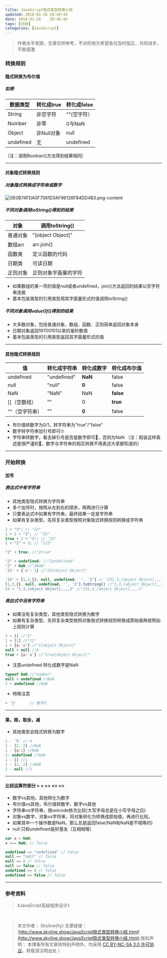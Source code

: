 ```yaml
---
title: JavaScript隐式类型转换小结
updated: 2018-01-26	20:49:44
date: 2018-01-26	20:49:44
tags: [总结]
categories: [JavaScript]
---
```

>作者水平有限，文章仅供参考，不对的地方希望各位及时指正，共同进步，不胜感激

### 转换规则
#### 隐式转换为布尔值
##### 如表

数据类型    |转化成true         |转化成false
---------   |-------------------|----------------
String	     |非空字符           |""(空字符）
Number	     |非零               |0与NaN
Object      |非Null对象	    |null	       
undefined   |无                 |undefined

（注：调用Boolean()方法得到结果相同）
***
#### 对象隐式转换规则
<!--more-->
##### 对象隐式转换成字符串或数字

![0E0B74FDA0F7561D3AF96126F84DD4B3.png-content](http://ovhnd57o6.bkt.clouddn.com/0E0B74FDA0F7561D3AF96126F84DD4B3.png-content)

##### 不同对象调用toString()得到的结果

对象     |调用toString()
---------|---------------------
普通对象 | "[object Object]"
数组arr  | arr.join()
函数类   | 定义函数的代码
日期类   | 可读日期
正则对象 | 正则对象字面量的字符

* 如果数组的某一项的值是null或者undefined，join()方法返回的结果以空字符串连接
* 基本包装类型的引用类型用其字面量形式的值调用toString()

##### 不同对象调用valueOf()得到的结果

* 大多数对象，包括普通对象、数组、函数、正则简单返回对象本身
* 日期对象返回19700101以来的毫秒数值
* 基本包装类型的引用类型返回其字面量形式的值

****

#### 其他隐式转换规则

值             | 转化成字符串 | 转化成数字 | 转化成布尔值
---------------|-------------|----------------------|-------------
undefined      | "undefined"   | **NaN**              | false
null           | "null"     | **0**                | false
NaN            | "NaN"    | NaN                  | **false**
[]（空数组）   | ""           | 0                    | **true**
""（空字符串） | ""          | **0**                | false

* 布尔值转数字为0/1，转字符串为"true"/"false"
* 数字转字符串加引号即可🙄
* 字符串转数字，看去掉引号是否是数字即可🤣，否则为NaN
（注：假装这样表述是很严谨的🤣，数字与字符串的相互转换不用表述大家都知道的）

*****

### 开始转换

#### 加号

##### 表达式中有字符串
* 其他类型隐式转换为字符串
* 多个加号时，按照从左到右的顺序，两两进行计算
* 只要表达式中如果有字符串，最终结果一定是字符串
* 如果有复杂类型，先将复杂类型按照对象隐式转换规则转换成字符串

```js
2 + "3"; // "23"
1 + 2 + "3"; // "33"
true + 2 + "3"; // "33"
1 + "2" + 3; // "123"

"2" + true; //"2true"

"2" + undefined; //"2undefined"
"2" + NaN //"2NaN"
'23' + {'a': 1} //"23[object Object]"

'23' + [1,3,{}, null, undefined, '', '2'] // "231,3,[object Object],,,,2"
[1,3,{}, null, undefined, '', '2'].toString() //"1,3,[object Object],,,,2"
23 + "1,3,[object Object],,,,2" //"231,3,[object Object],,,,2"
```

##### 表达式中没有字符串
* 如果没有复杂类型，其他类型隐式转换为数字
* 如果有复杂类型，先将复杂类型按照对象隐式转换规则转换成原始值再按照如上规则计算

```js
1 + [] //"1"
1 + [1] //"11"
1 + {a:'a'} //"1[object Object]"
null + null //0
true + {a:'a'} //"true[object Object]"
```

* 注意undefined 转化成数字是NaN

```js
typeof NaN //"number"
null + undefined //NaN
1 + undefined //NaN
```

* 特殊注意

```js
+ '3'      // 数字3
```

*****
#### 乘，除，取余，减

* 其他类型会隐式转换为数字

```js
1 - '5' //-4
1 - [2, 2] //NaN
1 - {a:1} //NaN
1- undefined //NaN
1 - [] //1
1 - [2, 2] //NaN
1 - null //1
```

*****
#### 比较运算符部分 > < >= <= ==
* 数字vs其他，其他转化为数字
* 布尔值vs其他，布尔值转数字，数字vs其他
* 字符串vs字符串，按unicode依次比较(大写字母总是在小写字母之后)
* 对象vs数字，对象vs字符串，将对象转化为转换成原始值，再进行比较。
* 如果其中一个操作数是NaN，那么总是返回false(NaN和NaN是不相等的)
* null 只和undefined是好基友（互相相等）

```js
var x = NaN;
x === NaN; // false

undefined == "undefined" // false
null == "null" // false
null == 0 // false
null == false // false
undefined == 0 // false
undefined == false // false
```

*****

### 参考资料
>《JavaScript高级程序设计》

&nbsp;

> 本文作者： Skyline(lty)
文章链接： [http://www.skyline.show/JavaScript隐式类型转换小结.html](http://www.skyline.show/JavaScript隐式类型转换小结.html)
版权声明： 本博客所有文章除特别声明外，均采用 [CC BY-NC-SA 3.0 许可协议](https://creativecommons.org/licenses/by-nc-sa/3.0/)。转载请注明出处！

